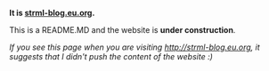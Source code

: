 **It is [strml-blog.eu.org](http://strml-blog.eu.org).**

This is a README.MD and the website is **under construction**.

*If you see this page when you are visiting http://strml-blog.eu.org, it suggests that I didn't push the content of the website :)*


